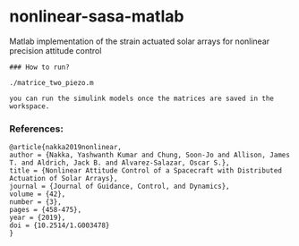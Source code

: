 # nonlinear-sasa-matlab
Matlab implementation of the strain actuated solar arrays for nonlinear precision attitude control

```
### How to run?

./matrice_two_piezo.m

you can run the simulink models once the matrices are saved in the workspace.

```

### References:
```
@article{nakka2019nonlinear,
author = {Nakka, Yashwanth Kumar and Chung, Soon-Jo and Allison, James T. and Aldrich, Jack B. and Alvarez-Salazar, Oscar S.},
title = {Nonlinear Attitude Control of a Spacecraft with Distributed Actuation of Solar Arrays},
journal = {Journal of Guidance, Control, and Dynamics},
volume = {42},
number = {3},
pages = {458-475},
year = {2019},
doi = {10.2514/1.G003478}
}

```
